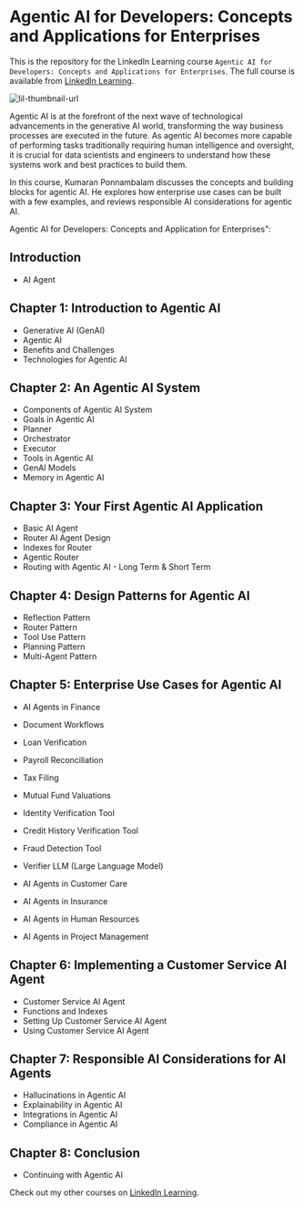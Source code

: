 # Agentic AI for Developers: Concepts and Applications for Enterprises
This is the repository for the LinkedIn Learning course `Agentic AI for Developers: Concepts and Applications for Enterprises`. The full course is available from [LinkedIn Learning][lil-course-url].

![lil-thumbnail-url]

Agentic AI is at the forefront of the next wave of technological advancements in the generative AI world, transforming the way business processes are executed in the future. As agentic AI becomes more capable of performing tasks traditionally requiring human intelligence and oversight, it is crucial for data scientists and engineers to understand how these systems work and best practices to build them.
 
In this course, Kumaran Ponnambalam discusses the concepts and building blocks for agentic AI. He explores how enterprise use cases can be built with a few examples, and reviews responsible AI considerations for agentic AI.

Agentic AI for Developers: Concepts and Application for Enterprises":


## Introduction
- AI Agent

## Chapter 1: Introduction to Agentic AI
- Generative AI (GenAI)
- Agentic AI
- Benefits and Challenges
- Technologies for Agentic AI

## Chapter 2: An Agentic AI System
- Components of Agentic AI System
- Goals in Agentic AI
- Planner
- Orchestrator
- Executor
- Tools in Agentic AI
- GenAI Models
- Memory in Agentic AI

## Chapter 3: Your First Agentic AI Application
- Basic AI Agent
- Router AI Agent Design
- Indexes for Router
- Agentic Router
- Routing with Agentic AI - Long Term & Short Term

## Chapter 4: Design Patterns for Agentic AI
- Reflection Pattern
- Router Pattern
- Tool Use Pattern
- Planning Pattern
- Multi-Agent Pattern

## Chapter 5: Enterprise Use Cases for Agentic AI
- AI Agents in Finance
- Document Workflows
- Loan Verification
- Payroll Reconciliation
- Tax Filing
- Mutual Fund Valuations
- Identity Verification Tool
- Credit History Verification Tool
- Fraud Detection Tool
- Verifier LLM (Large Language Model)

- AI Agents in Customer Care
- AI Agents in Insurance
- AI Agents in Human Resources
- AI Agents in Project Management

## Chapter 6: Implementing a Customer Service AI Agent
- Customer Service AI Agent
- Functions and Indexes
- Setting Up Customer Service AI Agent
- Using Customer Service AI Agent

## Chapter 7: Responsible AI Considerations for AI Agents
- Hallucinations in Agentic AI
- Explainability in Agentic AI
- Integrations in Agentic AI
- Compliance in Agentic AI

## Chapter 8: Conclusion
- Continuing with Agentic AI
                            
Check out my other courses on [LinkedIn Learning](https://www.linkedin.com/learning/instructors/kumaran-ponnambalam?u=104).

[0]: # (Replace these placeholder URLs with actual course URLs)

[lil-course-url]: https://www.linkedin.com/learning/agentic-ai-for-developers-concepts-and-applications-for-enterprises
[lil-thumbnail-url]: https://media.licdn.com/dms/image/v2/D560DAQHzCdkrNwuB5w/learning-public-crop_675_1200/learning-public-crop_675_1200/0/1726507433613?e=2147483647&v=beta&t=4ZNKsRbW5OIA5pSeAPoJj_XODyVfzCJQPvJmzCRSay4

